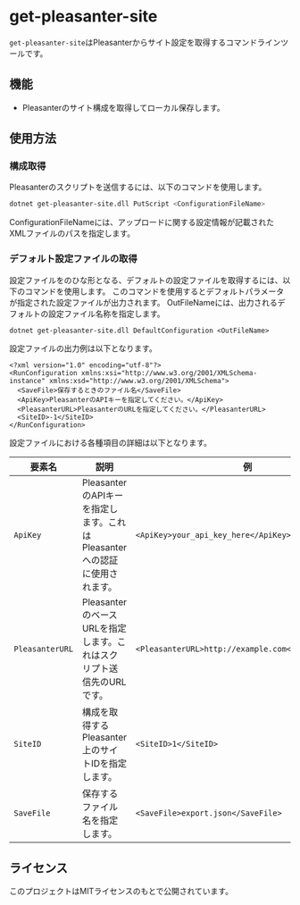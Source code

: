 # get-pleasanter-site

`get-pleasanter-site`はPleasanterからサイト設定を取得するコマンドラインツールです。

## 機能

- Pleasanterのサイト構成を取得してローカル保存します。

## 使用方法

### 構成取得

Pleasanterのスクリプトを送信するには、以下のコマンドを使用します。

```sh
dotnet get-pleasanter-site.dll PutScript <ConfigurationFileName>
```
ConfigurationFileNameには、アップロードに関する設定情報が記載されたXMLファイルのパスを指定します。

### デフォルト設定ファイルの取得
設定ファイルをのひな形となる、デフォルトの設定ファイルを取得するには、以下のコマンドを使用します。
このコマンドを使用するとデフォルトパラメータが指定された設定ファイルが出力されます。
OutFileNameには、出力されるデフォルトの設定ファイル名称を指定します。

```
dotnet get-pleasanter-site.dll DefaultConfiguration <OutFileName>
```
設定ファイルの出力例は以下となります。

```
<?xml version="1.0" encoding="utf-8"?>
<RunConfiguration xmlns:xsi="http://www.w3.org/2001/XMLSchema-instance" xmlns:xsd="http://www.w3.org/2001/XMLSchema">
  <SaveFile>保存するときのファイル名</SaveFile>
  <ApiKey>PleasanterのAPIキーを指定してください。</ApiKey>
  <PleasanterURL>PleasanterのURLを指定してください。</PleasanterURL>
  <SiteID>-1</SiteID>
</RunConfiguration>

```

設定ファイルにおける各種項目の詳細は以下となります。

| 要素名                   | 説明                                                                                              | 例                                                                                        |
|------------------------|-------------------------------------------------------------------------------------------------|-------------------------------------------------------------------------------------------|
| `ApiKey`               | PleasanterのAPIキーを指定します。これはPleasanterへの認証に使用されます。                           | `<ApiKey>your_api_key_here</ApiKey>`                                                      |
| `PleasanterURL`        | PleasanterのベースURLを指定します。これはスクリプト送信先のURLです。                                | `<PleasanterURL>http://example.com</PleasanterURL>`                                       |
| `SiteID`               | 構成を取得するPleasanter上のサイトIDを指定します。                                          | `<SiteID>1</SiteID>`                                                                      |
| `SaveFile`               | 保存するファイル名を指定します。                                          | `<SaveFile>export.json</SaveFile>`                                                                      |


## ライセンス

このプロジェクトはMITライセンスのもとで公開されています。
